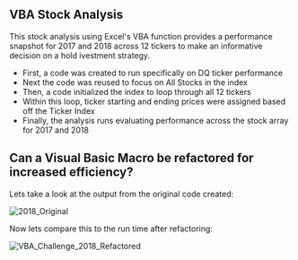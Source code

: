 ## VBA Stock Analysis
This stock analysis using Excel's VBA function provides a performance snapshot for 2017 and 2018 across 12 tickers to make an informative decision on a hold ivestment strategy.

- First, a code was created to run specifically on DQ ticker performance
- Next the code was reused to focus on All Stocks in the index
- Then, a code initialized the index to loop through all 12 tickers
- 	Within this loop, ticker starting and ending prices were assigned based off the Ticker Index
- Finally, the analysis runs evaluating performance across the stock array for 2017 and 2018


## Can a Visual Basic Macro be refactored for increased efficiency?

Lets take a look at the output from the original code created:

![2018_Original](https://user-images.githubusercontent.com/79612565/112698808-bbd43180-8e47-11eb-9dff-fe8c09121996.png)


Now lets compare this to the run time after refactoring:

![VBA_Challenge_2018_Refactored](https://user-images.githubusercontent.com/79612565/112692275-e8824c00-8e3b-11eb-9a46-b841ac7136f7.png)



   
